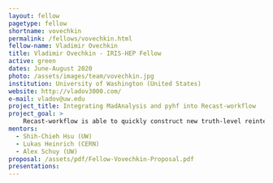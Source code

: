 ```yaml
---
layout: fellow
pagetype: fellow
shortname: vovechkin
permalink: /fellows/vovechkin.html
fellow-name: Vladimir Ovechkin
title: Vladimir Ovechkin - IRIS-HEP Fellow
active: green
dates: June-August 2020
photo: /assets/images/team/vovechkin.jpg
institution: University of Washington (United States)
website: http://vladov3000.com/
e-mail: vladov@uw.edu
project_title: Integrating MadAnalysis and pyhf into Recast-workflow
project_goal: >
    Recast-workflow is able to quickly construct new truth-level reinterpretations to determine which regions of phase space would be interesting for a full reinterpretation that is much more computationally expensive and difficult to make. It accomplishes this by simplyifing the process to 3 steps: generation, selection, and analysis. Recast-cli (command line interface for Recast-workflow) has been previously developed to provide a user interface for creating and executing new workflows compromised of several different combinations of options for each step. In RECAST-workflow’s current state, the workflows only run on the user’s local machine using RECAST-cli. The goal of this project is three fold: add new options for the selection step of RECAST-workflow besides Rivet (e.g. MadAnalsyis), add alternative statistical tools (e.g. pyhf), and to run the workflows in REANA on the cloud.
mentors:
  - Shih-Chieh Hsu (UW)
  - Lukas Heinrich (CERN)
  - Alex Schuy (UW)
proposal: /assets/pdf/Fellow-Vovechkin-Proposal.pdf
presentations:
---
```

